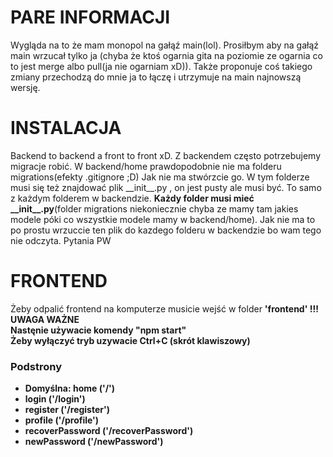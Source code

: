# PARE INFORMACJI
Wygląda na to że mam monopol na gałąź main(lol). Prosiłbym aby na gałąź main wrzucał tylko ja (chyba że ktoś ogarnia gita na poziomie ze ogarnia co to jest merge albo pull(ja nie ogarniam xD)). Także proponuje coś takiego zmiany przechodzą do mnie ja to łączę i utrzymuje na main najnowszą wersję. 
# INSTALACJA
Backend to backend a front to front xD. Z backendem często potrzebujemy migracje robić. W backend/home prawdopodobnie nie ma folderu migrations(efekty .gitignore ;D) Jak nie ma stwórzcie go. W tym folderze musi się też znajdować plik \_\_init__.py , on jest pusty ale musi być. To samo z każdym folderem w backendzie. **Każdy folder musi mieć \_\_init__.py**(folder migrations niekoniecznie chyba ze mamy tam jakies modele póki co wszystkie modele mamy w backend/home). Jak nie ma to po prostu wrzuccie ten plik do kazdego folderu w backendzie bo wam tego nie odczyta. Pytania PW


<h1>FRONTEND</h1>

Żeby odpalić frontend na komputerze musicie wejść w folder <b>'frontend'<b> !!! UWAGA WAŻNE<br/>
Nastęnie używacie komendy "npm start"<br/>
Żeby wyłączyć tryb uzywacie Ctrl+C (skrót klawiszowy)<br/>

<h3>Podstrony</h3>
 <ul>
  <li>Domyślna: home ('/')</li>
  <li>login ('/login')</li>
  <li>register ('/register')</li>
  <li>profile ('/profile')</li>
  <li>recoverPassword ('/recoverPassword')</li>
  <li>newPassword ('/newPassword')</li>
 </ul>

